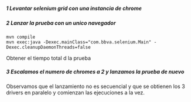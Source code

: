 ##### 1 Levantar selenium grid con una instancia de chrome
##### 2 Lanzar la prueba con un unico navegador
```
mvn compile
mvn exec:java -Dexec.mainClass="com.bbva.selenium.Main" -Dexec.cleanupDaemonThreads=false
```
Obtener el tiempo total d la prueba

##### 3 Escalamos el numero de chromes a 2 y lanzamos la prueba de nuevo
Observamos que el lanzamiento no es secuencial y que se obtienen los 3 drivers en paralelo y comienzan las ejecuciones a la vez.


